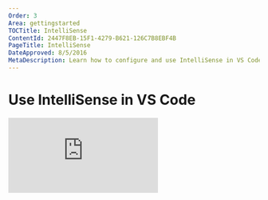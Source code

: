 ```yaml
---
Order: 3
Area: gettingstarted
TOCTitle: IntelliSense
ContentId: 2447F8EB-15F1-4279-B621-126C7B8EBF4B
PageTitle: IntelliSense
DateApproved: 8/5/2016
MetaDescription: Learn how to configure and use IntelliSense in VS Code. 
---
```


# Use IntelliSense in VS Code

<iframe src="https://www.youtube.com/embed/jVIe82TdmqE?rel=0&amp;showinfo=0" frameborder="0" allowfullscreen></iframe>